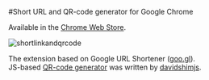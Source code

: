 #Short URL and QR-code generator for Google Chrome

Available in the [Chrome Web Store](https://chrome.google.com/webstore/detail/short-url-and-qr-code-gen/ikihojdapjkjkglimjpnoenohodhacbk).

<img src="http://asleepwalker.ru/uploads/shortlinkandqrcode.png" alt="shortlinkandqrcode" />

The extension based on Google URL Shortener ([goo.gl](http://goo.gl/)).<br>
JS-based [QR-code generator](https://github.com/davidshimjs/qrcodejs) was written by [davidshimjs](https://github.com/davidshimjs).
